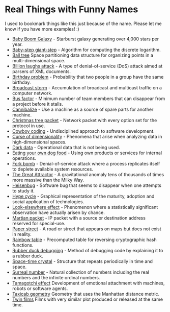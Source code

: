 # Real Things with Funny Names

I used to bookmark things like this just because of the name. Please let me know if you have more examples! :)

- [Baby Boom Galaxy](https://en.wikipedia.org/wiki/Baby_Boom_Galaxy) -
  Starburst galaxy generating over 4,000 stars per year.
- [Baby-step giant-step](https://en.wikipedia.org/wiki/Baby-step_giant-step) -
  Algorithm for computing the discrete logarithm.
- [Ball tree](https://en.wikipedia.org/wiki/Ball_tree)
  Space partitioning data structure for organizing points in a multi-dimensional space.
- [Billion laughs attack](https://en.wikipedia.org/wiki/Billion_laughs_attack) -
  A type of denial-of-service (DoS) attack aimed at parsers of XML documents.
- [Birthday problem](https://en.wikipedia.org/wiki/Birthday_problem) -
  Probability that two people in a group have the same birthday.
- [Broadcast storm](https://en.wikipedia.org/wiki/Broadcast_storm) -
  Accumulation of broadcast and multicast traffic on a computer network.
- [Bus factor](https://en.wikipedia.org/wiki/Bus_factor) -
  Minimum number of team members that can disappear from a project before it stalls.
- [Cannibalize](https://en.oxforddictionaries.com/definition/cannibalize) -
  Use a machine as a source of spare parts for another machine.
- [Christmas tree packet](https://en.wikipedia.org/wiki/Christmas_tree_packet) -
  Network packet with every option set for the protocol in use.
- [Cowboy coding](https://en.wikipedia.org/wiki/Cowboy_coding) -
  Undisciplined approach to software development.
- [Curse of dimensionality](https://en.wikipedia.org/wiki/Curse_of_dimensionality) -
  Phenomena that arise when analyzing data in high-dimensional spaces.
- [Dark data](https://en.wikipedia.org/wiki/Dark_data) -
  Operational data that is not being used.
- [Eating your own dog food](https://en.wikipedia.org/wiki/Eating_your_own_dog_food) -
  Using own products or services for internal operations.
- [Fork bomb](https://en.wikipedia.org/wiki/Fork_bomb) -
  Denial-of-service attack where a process replicates itself to deplete available system resources.
- [The Great Attractor](https://en.wikipedia.org/wiki/Great_Attractor) -
  A gravitational anomaly tens of thousands of times more massive than the Milky Way.
- [Heisenbug](https://en.wikipedia.org/wiki/Heisenbug) -
  Software bug that seems to disappear when one attempts to study it.
- [Hype cycle](https://en.wikipedia.org/wiki/Hype_cycle) -
  Graphical representation of the maturity, adoption and social application of technologies.
- [Look-elsewhere effect](https://en.wikipedia.org/wiki/Look-elsewhere_effect) -
  Phenomenon where a statistically significant observation have actually arisen by chance.
- [Martian packet](https://en.wikipedia.org/wiki/Martian_packet) -
  IP packet with a source or destination address reserved for special-use.
- [Paper street](https://en.wikipedia.org/wiki/Paper_street) -
  A road or street that appears on maps but does not exist in reality.
- [Rainbow table](https://en.wikipedia.org/wiki/Rainbow_table) -
  Precomputed table for reversing cryptographic hash functions.
- [Rubber duck debugging](https://en.wikipedia.org/wiki/Rubber_duck_debugging) -
  Method of debugging code by explaining it to a rubber duck.
- [Space-time crystal](https://en.wikipedia.org/wiki/Space-time_crystal) -
  Structure that repeats periodically in time and space.
- [Surreal number](https://en.wikipedia.org/wiki/Surreal_number) -
  Natural collection of numbers including the real numbers and the infinite ordinal numbers.
- [Tamagotchi effect](https://en.wikipedia.org/wiki/Tamagotchi_effect)
  Development of emotional attachment with machines, robots or software agents.
- [Taxicab geometry](https://en.wikipedia.org/wiki/Taxicab_geometry)
  Geometry that uses the Manhattan distance metric.
- [Twin films](https://en.wikipedia.org/wiki/Twin_films)
  Films with very similar plot produced or released at the same time.
